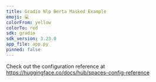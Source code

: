 ```yaml
---
title: Gradio Nlp Berta Masked Example
emoji: 💻
colorFrom: yellow
colorTo: red
sdk: gradio
sdk_version: 3.23.0
app_file: app.py
pinned: false
---
```


Check out the configuration reference at https://huggingface.co/docs/hub/spaces-config-reference
